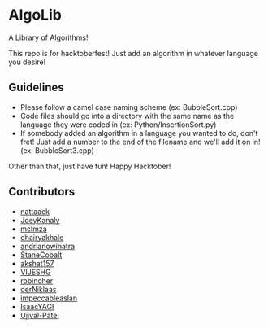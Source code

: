 # AlgoLib
A Library of Algorithms!

This repo is for hacktoberfest! Just add an algorithm in whatever language you desire!

## Guidelines
- Please follow a camel case naming scheme (ex: BubbleSort.cpp)
- Code files should go into a directory with the same name as the language they were coded in (ex: Python/InsertionSort.py)
- If somebody added an algorithm in a language you wanted to do, don't fret! Just add a number to the end of the filename and we'll add it on in! (ex: BubbleSort3.cpp)

Other than that, just have fun! Happy Hacktober!

## Contributors
- [nattaaek](https://github.com/nattaaek)
- [JoeyKanaly](https://github.com/JoeyKanaly)
- [mclmza](https://github.com/mclmza)
- [dhairyakhale](https://github.com/dhairyakhale)
- [andrianowinatra](https://github.com/andrianowinatra)
- [StaneCobalt](https://github.com/StaneCobalt)
- [akshat157](https://github.com/akshat157)
- [VIJESHG](https://github.com/VIJESHG)
- [robincher](https://github.com/robincher)
- [derNiklaas](https://github.com/derNiklaas)
- [impeccableaslan](https://github.com/impeccableaslan)
- [IsaacYAGI](https://github.com/IsaacYAGI)
- [Ujjval-Patel](https://github.com/Ujjval-Patel)

